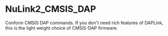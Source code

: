 # NuLink2_CMSIS_DAP
Conform CMSIS DAP commands.
If you don't need rich features of DAPLink, this is the light weight choice of CMSIS-DAP firmware.

